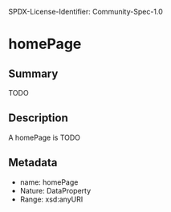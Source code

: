 SPDX-License-Identifier: Community-Spec-1.0

# homePage

## Summary

TODO

## Description

A homePage is TODO

## Metadata

- name: homePage
- Nature: DataProperty
- Range: xsd:anyURI

